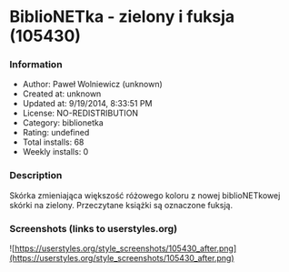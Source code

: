 # BiblioNETka - zielony i fuksja (105430)

### Information
- Author: Paweł Wolniewicz (unknown)
- Created at: unknown
- Updated at: 9/19/2014, 8:33:51 PM
- License: NO-REDISTRIBUTION
- Category: biblionetka
- Rating: undefined
- Total installs: 68
- Weekly installs: 0


### Description
Skórka zmieniająca większość różowego koloru z nowej biblioNETkowej skórki na zielony.
Przeczytane książki są oznaczone fuksją.


### Screenshots (links to userstyles.org)
![https://userstyles.org/style_screenshots/105430_after.png](https://userstyles.org/style_screenshots/105430_after.png)


